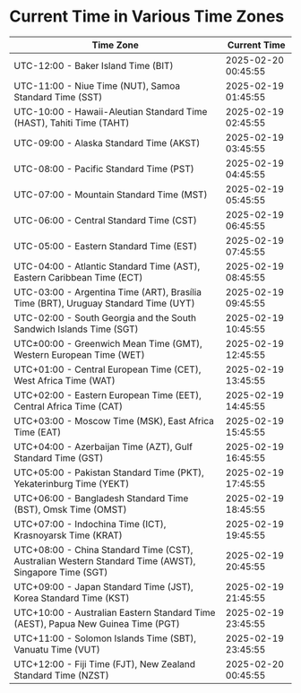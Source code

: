 # Current Time in Various Time Zones

| Time Zone | Current Time |
|-----------|--------------|
| UTC-12:00 - Baker Island Time (BIT) | 2025-02-20 00:45:55 |
| UTC-11:00 - Niue Time (NUT), Samoa Standard Time (SST) | 2025-02-19 01:45:55 |
| UTC-10:00 - Hawaii-Aleutian Standard Time (HAST), Tahiti Time (TAHT) | 2025-02-19 02:45:55 |
| UTC-09:00 - Alaska Standard Time (AKST) | 2025-02-19 03:45:55 |
| UTC-08:00 - Pacific Standard Time (PST) | 2025-02-19 04:45:55 |
| UTC-07:00 - Mountain Standard Time (MST) | 2025-02-19 05:45:55 |
| UTC-06:00 - Central Standard Time (CST) | 2025-02-19 06:45:55 |
| UTC-05:00 - Eastern Standard Time (EST) | 2025-02-19 07:45:55 |
| UTC-04:00 - Atlantic Standard Time (AST), Eastern Caribbean Time (ECT) | 2025-02-19 08:45:55 |
| UTC-03:00 - Argentina Time (ART), Brasília Time (BRT), Uruguay Standard Time (UYT) | 2025-02-19 09:45:55 |
| UTC-02:00 - South Georgia and the South Sandwich Islands Time (SGT) | 2025-02-19 10:45:55 |
| UTC±00:00 - Greenwich Mean Time (GMT), Western European Time (WET) | 2025-02-19 12:45:55 |
| UTC+01:00 - Central European Time (CET), West Africa Time (WAT) | 2025-02-19 13:45:55 |
| UTC+02:00 - Eastern European Time (EET), Central Africa Time (CAT) | 2025-02-19 14:45:55 |
| UTC+03:00 - Moscow Time (MSK), East Africa Time (EAT) | 2025-02-19 15:45:55 |
| UTC+04:00 - Azerbaijan Time (AZT), Gulf Standard Time (GST) | 2025-02-19 16:45:55 |
| UTC+05:00 - Pakistan Standard Time (PKT), Yekaterinburg Time (YEKT) | 2025-02-19 17:45:55 |
| UTC+06:00 - Bangladesh Standard Time (BST), Omsk Time (OMST) | 2025-02-19 18:45:55 |
| UTC+07:00 - Indochina Time (ICT), Krasnoyarsk Time (KRAT) | 2025-02-19 19:45:55 |
| UTC+08:00 - China Standard Time (CST), Australian Western Standard Time (AWST), Singapore Time (SGT) | 2025-02-19 20:45:55 |
| UTC+09:00 - Japan Standard Time (JST), Korea Standard Time (KST) | 2025-02-19 21:45:55 |
| UTC+10:00 - Australian Eastern Standard Time (AEST), Papua New Guinea Time (PGT) | 2025-02-19 23:45:55 |
| UTC+11:00 - Solomon Islands Time (SBT), Vanuatu Time (VUT) | 2025-02-19 23:45:55 |
| UTC+12:00 - Fiji Time (FJT), New Zealand Standard Time (NZST) | 2025-02-20 00:45:55 |
